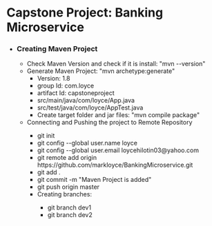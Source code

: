 <h1>Capstone Project: Banking Microservice</h1>
<ul>
  <li><h3>Creating Maven Project</h3>
    <ul>
      <li>Check Maven Version and check if it is install: "mvn --version"</li>
      <li>Generate Maven Project: "mvn archetype:generate"
        <ul>
          <li>Version: 1.8</li>
          <li>group Id: com.loyce</li>
          <li>artifact Id: capstoneproject</li>
          <li>src/main/java/com/loyce/App.java</li>
          <li>src/test/java/com/loyce/AppTest.java</li>
          <li>Create target folder and jar files: "mvn compile package"</li>
        </ul>
          
       
  </li>
  <li>Connecting and Pushing the project to Remote Repository</li>
      <ul>
        <li>git init</li>
        <li>git config --global user.name loyce</li>
        <li>git config --global user.email loycehilotin03@yahoo.com</li>
        <li>git remote add origin https://github.com/markloyce/BankingMicroservice.git</li>
        <li>git add .</li>
        <li>git commit -m "Maven Project is added"</li>
        <li>git push origin master</li>
        <li>Creating branches: </li>
          <ul>
            <li>git branch dev1</li>
            <li>git branch dev2</li>
        </ul>
       
        
     
      
</ul>

